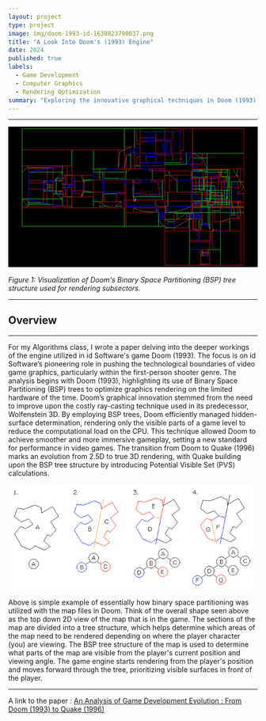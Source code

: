 ```yaml
---
layout: project
type: project
image: img/doom-1993-id-1638823790037.png
title: "A Look Into Doom's (1993) Engine"
date: 2024
published: true
labels:
  - Game Development
  - Computer Graphics
  - Rendering Optimization
summary: "Exploring the innovative graphical techniques in Doom (1993) and Quake (1996) that revolutionized real-time rendering and set new standards in video game development."
---
```


<hr>
<img class="img-fluid" src="../img/bsp_doom_ssectors.png">

*Figure 1: Visualization of Doom's Binary Space Partitioning (BSP) tree structure used for rendering subsectors.*
<hr>

## Overview

<hr>

For my Algorithms class, I wrote a paper delving into the deeper workings of the engine utilized in id Software's game Doom (1993). The focus is on id Software’s pioneering role in pushing the technological boundaries of video game graphics, particularly within the first-person shooter genre. The analysis begins with Doom (1993), highlighting its use of Binary Space Partitioning (BSP) trees to optimize graphics rendering on the limited hardware of the time. Doom’s graphical innovation stemmed from the need to improve upon the costly ray-casting technique used in its predecessor, Wolfenstein 3D. By employing BSP trees, Doom efficiently managed hidden-surface determination, rendering only the visible parts of a game level to reduce the computational load on the CPU. This technique allowed Doom to achieve smoother and more immersive gameplay, setting a new standard for performance in video games. The transition from Doom to Quake (1996) marks an evolution from 2.5D to true 3D rendering, with Quake building upon the BSP tree structure by introducing Potential Visible Set (PVS) calculations.

<img class="img-fluid" src="../img/Binary_space_partition.png">

Above is simple example of essentially how binary space partitioning was utilized with the map files in Doom. Think of the overall shape seen above as the top down 2D view of the map that is in the game. The sections of the map are divided into a tree structure, which helps determine which areas of the map need to be rendered depending on where the player character (you) are viewing. The BSP tree structure of the map is used to determine what parts of the map are visible from the player's current position and viewing angle. The game engine starts rendering from the player's position and moves forward through the tree, prioritizing visible surfaces in front of the player.

<hr>

A link to the paper : [An Analysis of Game Development Evolution : From Doom (1993) to Quake (1996)](https://docs.google.com/document/d/1vllxXh5O_0GWxGrbAjIGfFCpPITA7LavtaLB3MWYlaI/edit?usp=sharing)
